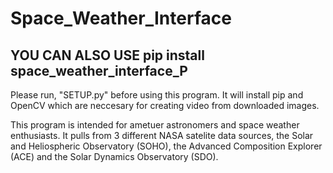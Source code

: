 # Space_Weather_Interface
## YOU CAN ALSO USE pip install space_weather_interface_P

Please run, "SETUP.py" before using this program.
It will install pip and OpenCV which are neccesary for creating video from downloaded images.

This program is intended for ametuer astronomers and space weather enthusiasts. It pulls from 3 different NASA satelite data sources, 
the Solar and Heliospheric Observatory (SOHO), the Advanced Composition Explorer (ACE) and the Solar Dynamics Observatory (SDO).
